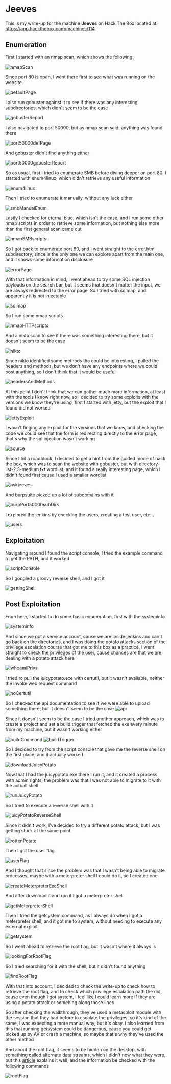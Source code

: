 # Jeeves

This is my write-up for the machine **Jeeves** on Hack The Box located at: https://app.hackthebox.com/machines/114

## Enumeration

First I started with an nmap scan, which shows the following:

![nmapScan](./res/Jeeves/nmapScan.png)

Since port 80 is open, I went there first to see what was running on the website

![defaultPage](./res/Jeeves/defaultPage.png)

I also run gobuster against it to see if there was any interesting subdirectories, which didn't seem to be the case

![gobusterReport](./res/Jeeves/gobusterReport.png)

I also navigated to port 50000, but as nmap scan said, anything was found there

![port50000defPage](./res/Jeeves/port50000defPage.png)

And gobuster didn't find anything either

![port50000gobusterReport](./res/Jeeves/port50000gobusterReport.png)

So as usual, first I tried to enumerate SMB before diving deeper on port 80. I started with enum4linux, which didn't retrieve any useful information

![enum4linux](./res/Jeeves/enum4linux.png)

Then I tried to enumerate it manually, without any luck either

![smbManualEnum](./res/Jeeves/smbManualEnum.png)

Lastly I checked for eternal blue, which isn't the case, and I run some other nmap scripts in order to retrieve some information, but nothing else more than the first general scan came out

![nmapSMBscripts](./res/Jeeves/nmapSMBscripts.png)

So I got back to enumerate port 80, and I went straight to the error.html subdirectory, since is the only one we can explore apart from the main one, and it shows some information disclosure

![errorPage](./res/Jeeves/errorPage.png)

With that information in mind, I went ahead to try some SQL injection payloads on the search bar, but it seems that doesn't matter the input, we are always redirected to the error page. So I tried with sqlmap, and apparently it is not injectable

![sqlmap](./res/Jeeves/sqlmap.png)

So I run some nmap scripts

![nmapHTTPscripts](./res/Jeeves/nmapHTTPscripts.png)

And a nikto scan to see if there was something interesting there, but it doesn't seem to be the case

![nikto](./res/Jeeves/nikto.png)

Since nikto identified some methods tha could be interesting, I pulled the headers and methods, but we don't have any endpoints where we could post anything, so I don't think that it would be useful

![headersAndMethods](./res/Jeeves/headersAndMethods.png)

At this point I don't think that we can gather much more information, at least with the tools I know right now, so I decided to try some exploits with the versions we know they're using, first I started with jetty, but the exploit that I found did not worked

![jettyExploit](./res/Jeeves/jettyExploit.png)

I wasn't finging any exploit for the versions that we know, and checking the code we could see that the form is redirecting directly to the error page, that's why the sql injection wasn't working

![source](./res/Jeeves/source.png)

Since I hit a roadblock, I decided to get a hint from the guided mode of hack the box, which was to scan the website with gobuster, but with directory-list-2.3-medium.txt wordlist, and it found a really interesting page, which I didn't found first cause I used a smaller wordlist

![askjeeves](./res/Jeeves/askjeeves.png)

And burpsuite picked up a lot of subdomains with it

![burpPort50000subDirs](./res/Jeeves/burpPort50000subDirs.png)

I explored the jenkins by checking the users, creating a test user, etc...

![users](./res/Jeeves/users.png)

## Exploitation

Navigating around I found the script console, I tried the example command to get the PATH, and it worked

![scriptConsole](./res/Jeeves/scriptConsole.png)

So I googled a groovy reverse shell, and I got it

![gettingShell](./res/Jeeves/gettingShell.png)

## Post Exploitation

From here, I started to do some basic enumeration, first with the systeminfo

![systeminfo](./res/Jeeves/systeminfo.png)

And since we got a service account, cause we are inside jenkins and can't go back on the directories, and I was doing the potato attacks section of the privilege escalation course that got me to this box as a practice, I went straight to check the privileges of the user, cause chances are that we are dealing with a potato attack here

![whoamiPrivs](./res/Jeeves/whoamiPrivs.png)

I tried to pull the juicypotato.exe with certutil, but it wasn't available, neither the Invoke web request command

![noCertutil](./res/Jeeves/noCertutil.png)

So I checked the api documentation to see if we were able to upload something there, but it doesn't seem to be the case
![api](./res/Jeeves/api.png)

Since it doesn't seem to be the case I tried another approach, which was to create a project and set a build trigger that fetched the exe every minute from my machine, but it wasn't working either

![buildCommand](./res/Jeeves/buildCommand.png)
![buildTrigger](./res/Jeeves/buildTrigger.png)

So I decided to try from the script console that gave me the reverse shell on the first place, and it actually worked

![downloadJuicyPotato](./res/Jeeves/downloadJuicyPotato.png)

Now that I had the juicypotato exe there I run it, and it created a process with admin rights, the problem was that I was not able to migrate to it with the actuall shell

![runJuicyPotato](./res/Jeeves/runJuicyPotato.png)

So I tried to execute a reverse shell with it

![juicyPotatoReverseShell](./res/Jeeves/juicyPotatoReverseShell.png)

Since it didn't work, I've decided to try a different potato attack, but I was getting stuck at the same point

![rottenPotato](./res/Jeeves/rottenPotato.png)

Then I got the user flag

![userFlag](./res/Jeeves/userFlag.png)

And I thought that since the problem was that I wasn't being able to migrate processes, maybe with a meterpreter shell I could do it, so I created one

![createMeterpreterExeShell](./res/Jeeves/createMeterpreterExeShell.png)

And after download it and run it I got a meterpreter shell

![getMeterpreterShell](./res/Jeeves/getMeterpreterShell.png)

Then I tried the getsystem command, as I always do when I got a meterpreter shell, and it got me to system, without needing to execute any external exploit

![getsystem](./res/Jeeves/getsystem.png)

So I went ahead to retrieve the root flag, but it wasn't where it always is

![lookingForRootFlag](./res/Jeeves/lookingForRootFlag.png)

So I tried searching for it with the shell, but it didn't found anything

![findRootFlag](./res/Jeeves/findRootFlag.png)

With that into account, I decided to check the write-up to check how to retrieve the root flag, and to check which privilege escalation path the did, cause even though I got system, I feel like I could learn more if they are using a potato attack or somehing along those lines

So after checking the walkthrough, they've used a metasploit module with the session that they had before to escalate the privileges, so it's kind of the same, I was expecting a more manual way, but it's okay. I also learned from this that running getsystem could be dangerous, cause you could get picked up by AV or crash a machine, so maybe that's why they've used the other method

And about the root flag, it seems to be hidden on the desktop, with something called alternate data streams, which I didn't now what they were, but this [article](https://www.malwarebytes.com/blog/101/2015/07/introduction-to-alternate-data-streams) explains it well, and the information be checked with the following commands

![rootFlag](./res/Jeeves/rootFlag.png)
